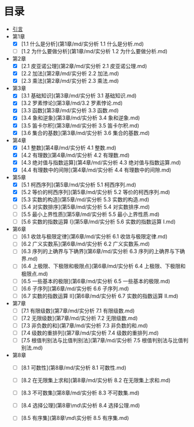 # 目录

* [引言](README.md)
* 第1章
  - [x] [1.1 什么是分析](第1章/md/实分析 1.1 什么是分析.md)
  - [ ] [1.2 为什么要做分析](第1章/md/实分析 1.2 为什么要做分析.md)
* 第2章
  * [x] [2.1 皮亚诺公理](第2章/md/实分析 2.1 皮亚诺公理.md)
  * [x] [2.2 加法](第2章/md/实分析 2.2 加法.md)
  * [x] [2.3 乘法](第2章/md/实分析 2.3 乘法.md)
* 第3章
  * [x] [3.1 基础知识](第3章/md/实分析 3.1 基础知识.md)
  * [x] [3.2 罗素悖论](第3章/md/3.2 罗素悖论.md)
  * [x] [3.3 函数](第3章/md/实分析 3.3 函数.md)
  * [x] [3.4 象和逆象](第3章/md/实分析 3.4 象和逆象.md)
  * [x] [3.5 笛卡尔积](第3章/md/实分析 3.5 笛卡尔积.md)
  * [x] [3.6 集合的基数](第3章/md/实分析 3.6 集合的基数.md)
* 第4章
  * [x] [4.1 整数](第4章/md/实分析 4.1 整数.md)
  * [x] [4.2 有理数](第4章/md/实分析 4.2 有理数.md)
  * [x] [4.3 绝对值与指数运算](第4章/md/实分析 4.3 绝对值与指数运算.md)
  * [x] [4.4 有理数中的间隙](第4章/md/实分析 4.4 有理数中的间隙.md)
* 第5章
  * [x] [5.1 柯西序列](第5章/md/实分析 5.1 柯西序列.md)
  * [x] [5.2 等价的柯西序列](第5章/md/实分析 5.2 等价的柯西序列.md)
  * [x] [5.3 实数的构造](第5章/md/实分析 5.3 实数的构造.md)
  * [ ] [5.4 对实数排序](第5章/md/实分析 5.4 对实数排序.md)
  * [ ] [5.5 最小上界性质](第5章/md/实分析 5.5 最小上界性质.md)
  * [ ] [5.6 实数的指数运算 I](第5章/md/实分析 5.6 实数的指数运算 I.md)
* 第6章
  * [ ] [6.1 收敛与极限定律](第6章/md/实分析 6.1 收敛与极限定律.md)
  * [ ] [6.2 广义实数系](第6章/md/实分析 6.2 广义实数系.md)
  * [ ] [6.3 序列的上确界与下确界](第6章/md/实分析 6.3 序列的上确界与下确界.md)
  * [ ] [6.4 上极限、下极限和极限点](第6章/md/实分析 6.4 上极限、下极限和极限点.md)
  * [ ] [6.5 一些基本的极限](第6章/md/实分析 6.5 一些基本的极限.md)
  * [ ] [6.6 子序列](第6章/md/实分析 6.6 子序列.md)
  * [ ] [6.7 实数的指数运算 II](第6章/md/实分析 6.7 实数的指数运算 II.md)
* 第7章
  * [ ] [7.1 有限级数](第7章/md/实分析 7.1 有限级数.md)
  * [ ] [7.2 无限级数](第7章/md/实分析 7.2 无限级数.md)
  * [ ] [7.3 非负数的和](第7章/md/实分析 7.3 非负数的和.md)
  * [ ] [7.4 级数的重排列](第7章/md/实分析 7.4 级数的重排列.md)
  * [ ] [7.5 根值判别法与比值判别法](第7章/md/实分析 7.5 根值判别法与比值判别法.md)
* 第8章
  * [ ] [8.1 可数性](第8章/md/实分析 8.1 可数性.md)
  * [ ] [8.2 在无限集上求和](第8章/md/实分析 8.2 在无限集上求和.md)
  * [ ] [8.3 不可数集](第8章/md/实分析 8.3 不可数集.md)
  * [ ] [8.4 选择公理](第8章\md\实分析 8.4 选择公理.md)
  * [ ] [8.5 有序集](第8章\md\实分析 8.5 有序集.md)


